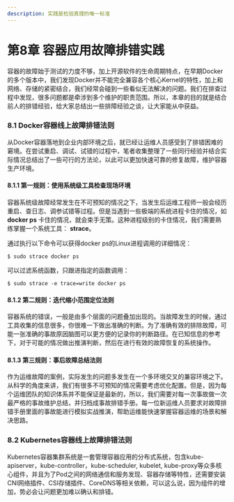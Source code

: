 ```yaml
---
description: 实践是检验真理的唯一标准
---
```


# 第8章 容器应用故障排错实践

容器的故障始于测试的力度不够，加上开源软件的生命周期特点，在早期Docker的多个版本中，我们发现Docker并不能完全兼容各个核心Kernel的特性，加上和网络、存储的紧密结合，我们经常会碰到一些看似无法解决的问题。我们在排查过程中发现，很多问题都是牵涉到多个维护的职责范围。所以，本章的目的就是结合前人的排错经验，给大家总结出一些排障经验之谈，让大家能从中获益。

### 8.1 Docker容器线上故障排错法则

从Docker容器落地到企业内部环境之后，就已经让运维人员感受到了排错困难的窘境。在尝试重启、调试、试错的过程中，笔者收集整理了一些同行经验并结合实际情况总结出了一些可行的方法论，以此可以更加快速可靠的修复故障，维护容器生产环境。

#### 8.1.1 第一规则：使用系统级工具检查现场环境

容器系统级故障经常发生在不可预知的情况之下，当发生后运维工程师一般会经历重启、查日志、调参试错等过程。但是当遇到一些极端的系统进程卡住的情况，如 **docker ps** 卡住的情况，就会束手无策。这种进程级别的卡住情况，我们需要熟练掌握一个系统工具： **strace**。

通过执行以下命令可以获得docker ps的Linux进程调用的详细情况：

```text
$ sudo strace docker ps

```

可以过滤系统函数，只跟进指定的函数调用：

```text
$ sudo strace -e trace=write docker ps

```

#### 8.1.2 第二规则：迭代缩小范围定位法则

容器系统的错误，一般是由多个层面的问题叠加出现的。当故障发生的时候，通过工具收集的信息很多，你很难一下做出准确的判断。为了准确有效的排除故障，可能一张准确的事故原因脑图可以更方便的记录你的判断路径。在已知信息的参考下，对于可能的情况做出推演判断，然后在进行有效的故障恢复的系统操作。

#### 8.1.3 第三规则：事后故障总结法则

作为运维故障的案例，实际发生的问题多发生在一个多环境交叉的兼容环境之下。从科学的角度来讲，我们有很多不可预知的情况需要考虑优化配置。但是，因为每个运维团队的知识体系并不能保证是最新的，所以，我们需要对每一次事故做一次最严格的事故维护总结，并归档成事故排错手册。每一位新运维人员要求对故障排错手册里面的事故能进行模拟实战推演，帮助运维能快速掌握容器运维的场景和解决思路。

### 8.2 Kubernetes容器线上故障排错法则

Kubernetes容器集群系统是一套管理容器应用的分布式系统，包含kube-apiserver，kube-controller，kube-scheduler, kubelet, kube-proxy等众多核心组件，并且为了Pod之间的网络通信和服务发现、容器存储等特性，还需要安装CNI网络插件、CSI存储插件、CoreDNS等相关依赖，可以这么说，因为组件的增加，势必会让问题更加难以确认和排错。

